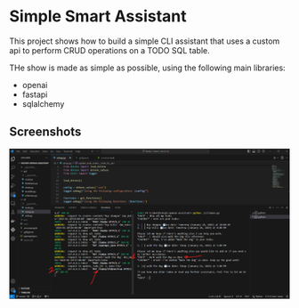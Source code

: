
# Simple Smart Assistant
This project shows how to build a simple CLI assistant that uses a custom api to perform CRUD operations on a TODO SQL table. 

THe show is made as simple as possible, using the following main libraries:

- openai
- fastapi
- sqlalchemy


## Screenshots

![App Screenshot](docs\demo.png)


